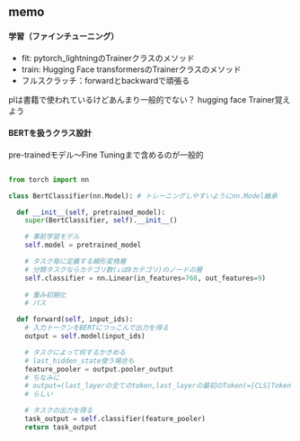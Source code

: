 ## memo

#### 学習（ファインチューニング）
* fit: pytorch_lightningのTrainerクラスのメソッド
* train: Hugging Face transformersのTrainerクラスのメソッド
* フルスクラッチ：forwardとbackwardで頑張る

plは書籍で使われているけどあんまり一般的でない？
hugging face Trainer覚えよう

#### BERTを扱うクラス設計

pre-trainedモデル～Fine Tuningまで含めるのが一般的

``` python

from torch import nn

class BertClassifier(nn.Model): # トレーニングしやすいようにnn.Model継承

  def __init__(self, pretrained_model):
    super(BertClassifier, self).__init__() 

    # 事前学習モデル
    self.model = pretrained_model

    # タスク毎に定義する線形変換層
    # 分類タスクならカテゴリ数(↓は9カテゴリ)のノードの層
    self.classifier = nn.Linear(in_features=768, out_features=9)
    
    # 重み初期化
    # パス

  def forward(self, input_ids):
    # 入力トークンをBERTにつっこんで出力を得る
    output = self.model(input_ids)

    # タスクによって何するかきめる
    # last_hidden_state使う場合も
    feature_pooler = output.pooler_output
    # ちなみに
    # output=(last_layerの全てのtoken,last_layerの最初のToken(=[CLS]Token)) 
    # らしい

    # タスクの出力を得る
    task_output = self.classifier(feature_pooler)
    return task_output

```